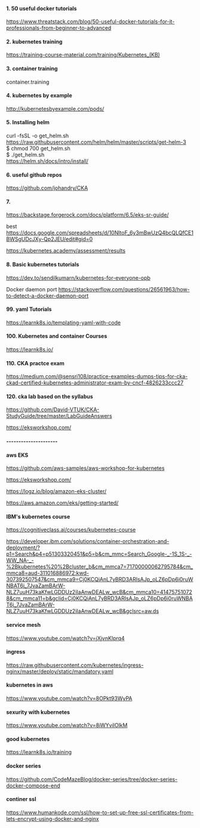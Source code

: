 #### 1. 50 useful docker tutorials
https://www.threatstack.com/blog/50-useful-docker-tutorials-for-it-professionals-from-beginner-to-advanced


#### 2. kubernetes training
https://training-course-material.com/training/Kubernetes_(KB)


#### 3. container training

container.training


#### 4. kubernetes by example
http://kubernetesbyexample.com/pods/


#### 5. Installing helm
curl -fsSL -o get_helm.sh https://raw.githubusercontent.com/helm/helm/master/scripts/get-helm-3 \
$ chmod 700 get_helm.sh \
$ ./get_helm.sh \
https://helm.sh/docs/intro/install/ 


#### 6. useful github repos
https://github.com/johandry/CKA

#### 7. 
https://backstage.forgerock.com/docs/platform/6.5/eks-sr-guide/

best 
https://docs.google.com/spreadsheets/d/10NltoF_6y3mBwUzQ4bcQLQfCE1BWSgUDcJXy-Qp2JEU/edit#gid=0


https://kubernetes.academy/assessment/results


#### 8. Basic kubernetes tutorials

https://dev.to/sendilkumarn/kubernetes-for-everyone-opb

Docker daemon port 
https://stackoverflow.com/questions/26561963/how-to-detect-a-docker-daemon-port

#### 99. yaml Tutorials
https://learnk8s.io/templating-yaml-with-code


#### 100. Kubernetes and container Courses
https://learnk8s.io/

#### 110. CKA practce exam 
https://medium.com/@sensri108/practice-examples-dumps-tips-for-cka-ckad-certified-kubernetes-administrator-exam-by-cncf-4826233ccc27

#### 120. cka lab based on the syllabus
https://github.com/David-VTUK/CKA-StudyGuide/tree/master/LabGuideAnswers

https://eksworkshop.com/



#### ---------------------
#### aws EKS
https://github.com/aws-samples/aws-workshop-for-kubernetes

https://eksworkshop.com/

https://logz.io/blog/amazon-eks-cluster/

https://aws.amazon.com/eks/getting-started/

#### IBM's kubernetes course
https://cognitiveclass.ai/courses/kubernetes-course

https://developer.ibm.com/solutions/container-orchestration-and-deployment/?p1=Search&p4=p51303320451&p5=b&cm_mmc=Search_Google-_-1S_1S-_-WW_NA-_-%2Bkubernetes%20%2Bcluster_b&cm_mmca7=71700000062795784&cm_mmca8=aud-311016886972:kwd-307392507547&cm_mmca9=Cj0KCQiAnL7yBRD3ARIsAJp_oLZ6pDp6i0ruWNBAT6j_7JvaZamBArW-NLZ7uuH73kaKfwLGDDUz2iIaAnwDEALw_wcB&cm_mmca10=414757510728&cm_mmca11=b&gclid=Cj0KCQiAnL7yBRD3ARIsAJp_oLZ6pDp6i0ruWNBAT6j_7JvaZamBArW-NLZ7uuH73kaKfwLGDDUz2iIaAnwDEALw_wcB&gclsrc=aw.ds



#### service mesh
https://www.youtube.com/watch?v=jXjvnKIprq4

#### ingress
https://raw.githubusercontent.com/kubernetes/ingress-nginx/master/deploy/static/mandatory.yaml

#### kubernetes in aws
https://www.youtube.com/watch?v=8OPkt93WyPA

#### sexurity with kubernetes
https://www.youtube.com/watch?v=8iWYvilOlkM


#### good kubernetes
https://learnk8s.io/training


#### docker series
https://github.com/CodeMazeBlog/docker-series/tree/docker-series-docker-compose-end

#### continer ssl 
https://www.humankode.com/ssl/how-to-set-up-free-ssl-certificates-from-lets-encrypt-using-docker-and-nginx
